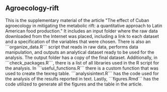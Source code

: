 ## Agroecology-rift

This is the supplementary material of the article "The effect of Cuban agroecology in mitigating the metabolic rift: a quantitative approach to Latin American food production." It includes an input folder where the raw data downloaded from the Internet was placed, including a link to each dataset and a specification of the variables that were chosen. There is also an ´´´organize_data.R´´´ script that reads in raw data, performs data manipulation, and outputs an analytical dataset ready to be used for the analysis. The output folder has a copy of the final dataset. 
Additionally, in ´´´check_packages.R´´´, there is a list of all libraries used in the R script for the analysis. In
    ´´´useful_functions.R´´´ there is a custom function that was used to create the texreg table. ´´´analysisintext.R´´´ has the code used for the analysis of the results reported in text. Lastly, ´´´figures.Rmd´´´ has the code utilized to generate all the figures and the table in the article. 
    
